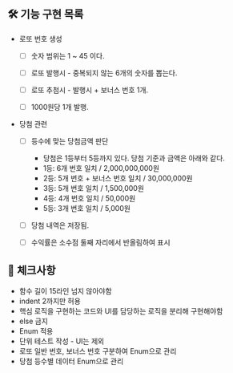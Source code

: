 
## 🛠 기능 구현 목록


* 로또 번호 생성
    * [ ] 숫자 범위는 1 ~ 45 이다.
    * [ ] 로또 발행시 - 중복되지 않는 6개의 숫자를 뽑는다.
    * [ ] 로또 추첨시 - 발행시 + 보너스 번호 1개.
    * [ ] 1000원당 1개 발행.


* 당첨 관련
  * [ ] 등수에 맞는 당첨금액 판단
    - 당첨은 1등부터 5등까지 있다. 당첨 기준과 금액은 아래와 같다.
    - 1등: 6개 번호 일치 / 2,000,000,000원
    - 2등: 5개 번호 + 보너스 번호 일치 / 30,000,000원
    - 3등: 5개 번호 일치 / 1,500,000원
    - 4등: 4개 번호 일치 / 50,000원
    - 5등: 3개 번호 일치 / 5,000원
  * [ ] 당첨 내역은 저장됨.
  * [ ] 수익률은 소수점 둘째 자리에서 반올림하여 표시



## 📝️ 체크사항
- 함수 길이 15라인 넘지 않아야함
- indent 2까지만 허용
- 핵심 로직을 구현하는 코드와 UI를 담당하는 로직을 분리해 구현해야함
- else 금지
- Enum 적용
- 단위 테스트 작성 - UI는 제외
- 로또 일반 번호, 보너스 번호 구분하여 Enum으로 관리
- 당첨 등수별 데이터 Enum으로 관리